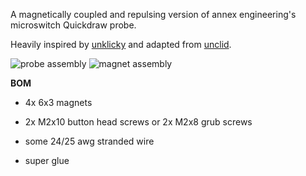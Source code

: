 A magnetically coupled and repulsing version of annex engineering's microswitch Quickdraw probe.

Heavily inspired by [unklicky](https://github.com/majarspeed/Unklicky) and adapted from [unclid](https://github.com/Minsekt/Unclid).


![probe assembly](https://github.com/MrSuntoryTime/Annex-Engineering_User_Mods/blob/main/Misc/Quickdraw/MrSuntoryTime_Switchdraw_probe/Images/switchdraw_probe_2022-Jul-08_05-46-32PM-000_CustomizedView8890935170.png)
![magnet assembly](https://github.com/MrSuntoryTime/Annex-Engineering_User_Mods/blob/main/Misc/Quickdraw/MrSuntoryTime_Switchdraw_probe/Images/switchdraw_probe_magnets.png)


**BOM**

- 4x 6x3 magnets

- 2x M2x10 button head screws or 2x M2x8 grub screws

- some 24/25 awg stranded wire

- super glue
